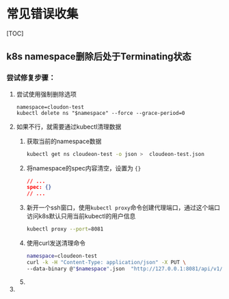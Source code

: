 # 常见错误收集

[TOC]

## k8s namespace删除后处于Terminating状态

### 尝试修复步骤：

1. 尝试使用强制删除选项

   ```b
   namespace=cloudon-test
   kubectl delete ns "$namespace" --force --grace-period=0
   ```

   

2. 如果不行，就需要通过kubectl清理数据

   1. 获取当前的namespace数据

      ```bash
      kubectl get ns cloudeon-test -o json >  cloudeon-test.json
      ```

   2. 将namespace的spec内容清空，设置为 `{}`

      ```json
      // ...
      spec: {}
      // ...
      ```

      

   3. 新开一个ssh窗口，使用`kubectl proxy`命令创建代理端口，通过这个端口访问k8s默认只用当前kubectl的用户信息

      ```bash
      kubectl proxy --port=8081
      ```

   4. 使用curl发送清理命令

      ```bash
      namespace=cloudeon-test
      curl -k -H "Content-Type: application/json" -X PUT \
      --data-binary @"$namespace".json  "http://127.0.0.1:8081/api/v1/namespaces/${namespace}/finalize"
      
      ```

      

   5. 

   

3. 

